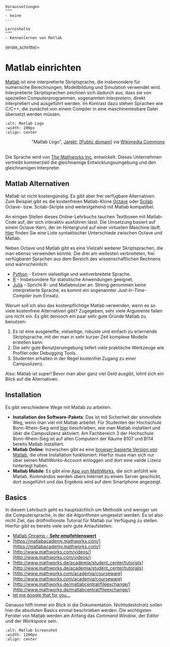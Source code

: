````{panels}
Voraussetzungen
^^^
- keine
---

Lerninhalte
^^^
- Kennenlernen von Matlab
````

(erste_schritte)=
# Matlab einrichten

[Matlab](https://de.wikipedia.org/wiki/Matlab) ist eine interpretierte Skriptsprache, die insbesondere für numerische Berechnungen, Modellbildung und Simulation verwendet wird. Interpretierte Skriptsprachen zeichnen sich dadurch aus, dass sie von speziellen Computerprogrammen, sogenannten *Interpretern*, direkt interpretiert und ausgeführt werden. Im Kontrast dazu stehen Sprachen wie C/C++, die zunächst von einem Compiler in eine maschinenlesbare Datei übersetzt werden müssen.

```{image} images/Matlab_Logo.png
:alt: Matlab Logo
:width: 200px
:align: center
```
<div style="text-align: right"> "Matlab Logo", <a href="https://commons.wikimedia.org/wiki/User:Jarekt" >Jarekt</a>, <a href="https://en.wikipedia.org/wiki/Public_domain" >[Public domain]</a> via <a href="https://commons.wikimedia.org/wiki/File:Matlab_Logo.png">Wikimedia Commons</a></div> <br>

Die Sprache wird von [The Mathworks Inc.](https://de.wikipedia.org/wiki/The_MathWorks) entwickelt. Dieses Unternehmen vertreibt kommerziell die gleichnamige Entwicklungsumgebung und den gleichnamigen Interpreter.

## Matlab Alternativen

Matlab ist nicht kostengünstig. Es gibt aber frei verfügbare Alternativen. Zum Beispiel gibt es die kostenfreien Matlab-Klone [Octave](http://www.octave.org) oder [Scilab](http://www.scilab.org). Octave- bzw. Scilab-Skripte sind weitestgehend mit Matlab kompatibel. 

An einigen Stellen dieses Online-Lehrbuchs tauchen Textboxen mit Matlab-Code auf, der sich interaktiv ausführen lässt. Die Umsetzung basiert auf einem Octave-Kern, der im Hintergrund auf einer virtuellen Maschine läuft. [Hier](https://en.wikibooks.org/wiki/MATLAB_Programming/Differences_between_Octave_and_MATLAB) finden Sie eine Liste syntaktischer Unterschiede zwischen Octave und Matlab.


Neben Octave und Matlab gibt es eine Vielzahl weiterer Skriptsprachen, die man ebenso verwenden könnte. Die drei am weitesten verbreiteten, frei verfügbaren Sprachen aus dem Bereich des wissenschaftlichen Rechnens sind wahrscheinlich:
 * [Python](https://www.python.org/) - Extrem vielseitige und weitverbreitete Sprache.
 * [R](https://www.r-project.org/) - Insbesondere für statistische Anwendungen geeignet.
 * [Julia](https://julialang.org/) - Spricht R- und Matlabnutzer an. Streng genommen keine interpretierte Sprache, es kommt ein sogenannter *Just-In-Time-Compiler* zum Einsatz.
 

Warum soll ich also das kostenpflichtige Matlab verwenden, wenn es so viele kostenfreie Alternativen gibt? Zugegeben, sehr viele Argumente fallen uns nicht ein. Es gibt dennoch ein paar sehr gute Gründe Matlab zu benutzen: 
1. Es ist eine ausgereifte, vielseitige, robuste und einfach zu erlernende Skriptsprache, mit der man in sehr kurzer Zeit komplexe Modelle erstellen kann.
2. Die sehr gute Benutzerumgebung liefert viele praktische Werkzeuge wie Profiler oder Debugging Tools.
2. Studenten erhalten in der Regel kostenfrei Zugang zu einer Campuslizenz.

Also: Matlab ist super! Bevor man aber ganz viel Geld ausgibt, lohnt sich ein Blick auf die Alternativen.

## Installation

Es gibt verschiedene Wege mit Matlab zu arbeiten.

 * **Installation des Software-Pakets**: Das ist mit Sicherheit der sinnvollste Weg, wenn man viel mit Matlab arbeitet. Für Studenten der Hochschule Bonn-Rhein-Sieg wird [hier](https://www.h-brs.de/de/emt/matlab) beschrieben, wie man Matlab installiert und über die Campuslizenz aktiviert. Am Fachbereich 3 der Hochschule Bonn-Rhein-Sieg ist auf allen Computern der Räume B107 und B114 bereits Matlab installiert.
 * **Matlab Online**: Inzwischen gibt es eine [browser-basierte Version von Matlab](https://matlab.mathworks.com/), die ohne Installation funktioniert. Hierfür muss man sich nur über seinen MathWorks-Account einloggen und dort eine valide Lizenz hinterlegt haben.
 * **Matlab Mobile**: Es gibt eine [App von MathWorks](https://play.google.com/store/apps/details?id=com.mathworks.matlabmobile&hl=de), die sich anfühlt wie Matlab. Kommandos werden übers Internet zu einem Server geschickt, dort ausgeführt und das Ergebnis wird auf dem Smartphone angezeigt.

## Basics

In diesem Lehrbuch geht es hauptsächlich um Methodik und weniger um die Computersprache, in der die Algorithmen umgesetzt werden. Es ist also nicht Ziel, das drölfmillionste Tutorial für Matlab zur Verfügung zu stellen. Hierfür gibt es bereits viele sehr gute Anlaufstellen:

* [Matlab Onramp - **Sehr empfehlenswert**](https://de.mathworks.com/learn/tutorials/matlab-onramp.html)
* [https://matlabacademy.mathworks.com/](https://matlabacademy.mathworks.com/)
* [http://www.mathworks.com/videos/](http://www.mathworks.com/videos/)
* [http://www.mathworks.de/academia/student_center/tutorials](http://www.mathworks.de/academia/student_center/tutorials)
* [http://www.mathworks.com/academia/courseware](http://www.mathworks.com/academia/courseware)
* [http://www.mathworks.de/matlabcentral/fileexchange/](http://www.mathworks.de/matlabcentral/fileexchange/)
* [let me google that for you...](http://lmgtfy.com/?q=matlab+tutorial+beginner)


Genauso hilft immer ein Blick in die Dokumentation. Nichtsdestotrotz sollen hier die absoluten Basics einmal beschrieben werden. Die wichtigsten Fenster von Matlab werden am Anfang das *Command Window*, der *Editor* und der *Workspace* sein. 

```{image} images/matlabonline.PNG
:alt: Matlab Screenshot
:width: 1200px
:align: center
```
